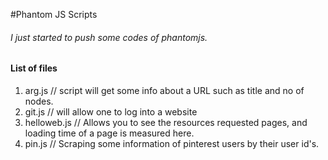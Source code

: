 #Phantom JS Scripts


###### I just started to push some codes of phantomjs. ######

#### List of files ####

1. arg.js             // script will get some info about a URL such as title and no of nodes.
2. git.js             // will allow one to log into a website
3. helloweb.js        // Allows you to see the resources requested pages, and loading time of a page is measured here.
4. pin.js             // Scraping some information of pinterest users by their user id's.


